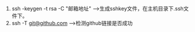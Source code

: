 1.  ssh -keygen -t rsa -C "邮箱地址" -->生成sshkey文件，在主机目录下.ssh文件下。
2.  ssh -T git@github.com -->检测github链接是否成功